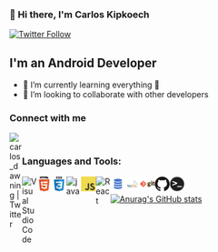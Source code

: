 ### 👋 Hi there, I'm Carlos Kipkoech

[![Twitter Follow](https://img.shields.io/twitter/follow/carlos_dawning?color=1DA1F2&logo=twitter&style=for-the-badge)](https://twitter.com/intent/follow?original_referer=https%3A%2F%2Fgithub.com%2Fcarlos_dawning&screen_name=carlos_dawning)

## I'm an Android Developer

- 🌱 I’m currently learning everything 🤣
- 👯 I’m looking to collaborate with other developers

### Connect with me

[<img align="left" alt="carlos_dawning | Twitter" width="22px" src="https://cdn.jsdelivr.net/npm/simple-icons@v3/icons/twitter.svg" />][twitter]
<br />

### Languages and Tools:

<img align="left" alt="Visual Studio Code" width="26px" src="https://p1.hiclipart.com/preview/736/783/702/macos-app-icons-android-studio-png-icon.jpg" />
<img align="left" alt="HTML5" width="26px" src="https://raw.githubusercontent.com/github/explore/80688e429a7d4ef2fca1e82350fe8e3517d3494d/topics/html/html.png" />
<img align="left" alt="CSS3" width="26px" src="https://raw.githubusercontent.com/github/explore/80688e429a7d4ef2fca1e82350fe8e3517d3494d/topics/css/css.png" />
<img align="left" alt="java" width="26px" src="https://p1.hiclipart.com/preview/211/874/382/ios-7-8-style-icons-for-java-java7vm-png-icon.jpg" />
<img align="left" alt="JavaScript" width="26px" src="https://raw.githubusercontent.com/github/explore/80688e429a7d4ef2fca1e82350fe8e3517d3494d/topics/javascript/javascript.png" />
<img align="left" alt="React" width="26px" src="https://upload.wikimedia.org/wikipedia/commons/thumb/7/74/Kotlin_Icon.png/1200px-Kotlin_Icon.png" />
<img align="left" alt="SQL" width="26px" src="https://raw.githubusercontent.com/github/explore/80688e429a7d4ef2fca1e82350fe8e3517d3494d/topics/sql/sql.png" />
<img align="left" alt="MySQL" width="26px" src="https://raw.githubusercontent.com/github/explore/80688e429a7d4ef2fca1e82350fe8e3517d3494d/topics/mysql/mysql.png" />
<img align="left" alt="Git" width="26px" src="https://raw.githubusercontent.com/github/explore/80688e429a7d4ef2fca1e82350fe8e3517d3494d/topics/git/git.png" />
<img align="left" alt="GitHub" width="26px" src="https://raw.githubusercontent.com/github/explore/78df643247d429f6cc873026c0622819ad797942/topics/github/github.png" />
<img align="left" alt="Terminal" width="26px" src="https://raw.githubusercontent.com/github/explore/80688e429a7d4ef2fca1e82350fe8e3517d3494d/topics/terminal/terminal.png" />

<br/>

[![Anurag's GitHub stats](https://github-readme-stats.vercel.app/api?username=dwn7777)](https://github.com/anuraghazra/github-readme-stats)
<br/>
<br/>

[twitter]: https://twitter.com/carlos_dawning
[youtube]: https://youtube.com/carlos_dawning
